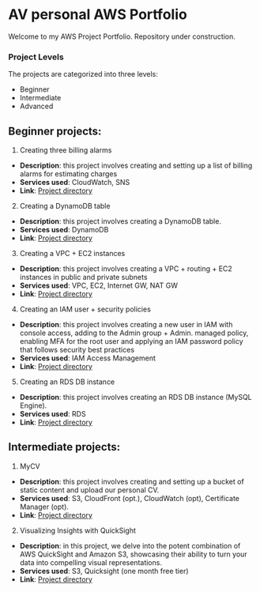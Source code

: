 # AV personal AWS Portfolio
Welcome to my AWS Project Portfolio. Repository under construction.
### Project Levels
The projects are categorized into three levels:
* Beginner
* Intermediate
* Advanced

## Beginner projects:
1. Creating three billing alarms
  
  - **Description**: this project involves creating and setting up a list of billing alarms for estimating charges
  - **Services used**: CloudWatch, SNS
  - **Link**: [Project directory](https://github.com/valerokucloud/aws_portfolio/blob/main/Beginner/1.%20Create%203%20alarms/3alarms.md)


2. Creating a DynamoDB table
  
  - **Description**: this project involves creating a DynamoDB table.
  - **Services used**: DynamoDB
  - **Link**: [Project directory](https://github.com/valerokucloud/aws_portfolio/blob/main/Beginner/2.%20Creating%20a%20DynamoDB%20table/ddb.md)


3. Creating a VPC + EC2 instances
  
  - **Description**: this project involves creating a VPC + routing + EC2 instances in public and private subnets
  - **Services used**: VPC, EC2, Internet GW, NAT GW
  - **Link**: [Project directory](https://github.com/valerokucloud/aws_portfolio/blob/main/Beginner/3.%20Creating%20a%20VPC%20%2B%20EC2%20instances/vpc%2Bec2.md)


4. Creating an IAM user + security policies
  
  - **Description**: this project involves creating a new user in IAM with console access, adding to the Admin group + Admin. managed policy, enabling MFA for the root user and applying an IAM password policy that follows security best practices
  - **Services used**: IAM Access Management
  - **Link**: [Project directory](https://github.com/valerokucloud/aws_portfolio/blob/main/Beginner/4.%20Creating%20an%20IAM%20user%20%2B%20security%20policies/4.%20IAM%20user.md)


5. Creating an RDS DB instance
  
  - **Description**: this project involves creating an RDS DB instance (MySQL Engine).
  - **Services used**: RDS
  - **Link**: [Project directory](https://github.com/valerokucloud/aws_portfolio/tree/main/Beginner/5.%20Creating%20an%20RDS%20DB%20instance)


## Intermediate projects:

1. MyCV
  
  - **Description**: this project involves creating and setting up a bucket of static content and upload our personal CV.
  - **Services used**: S3, CloudFront (opt.), CloudWatch (opt), Certificate Manager (opt).
  - **Link**: [Project directory](https://github.com/valerokucloud/aws_portfolio/blob/main/Intermediate/1.%20MyCV/MyCV.md)


2. Visualizing Insights with QuickSight
  
  - **Description**: in this project, we delve into the potent combination of AWS QuickSight and Amazon S3, showcasing their ability to turn your data into compelling visual representations.
  - **Services used**: S3, Quicksight (one month free tier)
  - **Link**: [Project directory](https://github.com/valerokucloud/aws_portfolio/blob/main/Intermediate/2.%20Visualizing%20Insights%20with%20QuickSight/Visualizing%20insights%20with%20Quicksight.md)

